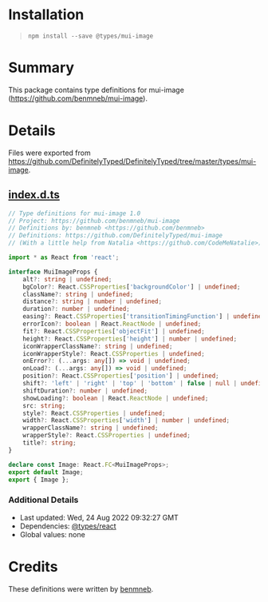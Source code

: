 # Installation
> `npm install --save @types/mui-image`

# Summary
This package contains type definitions for mui-image (https://github.com/benmneb/mui-image).

# Details
Files were exported from https://github.com/DefinitelyTyped/DefinitelyTyped/tree/master/types/mui-image.
## [index.d.ts](https://github.com/DefinitelyTyped/DefinitelyTyped/tree/master/types/mui-image/index.d.ts)
````ts
// Type definitions for mui-image 1.0
// Project: https://github.com/benmneb/mui-image
// Definitions by: benmneb <https://github.com/benmneb>
// Definitions: https://github.com/DefinitelyTyped/mui-image
// (With a little help from Natalia <https://github.com/CodeMeNatalie>)

import * as React from 'react';

interface MuiImageProps {
    alt?: string | undefined;
    bgColor?: React.CSSProperties['backgroundColor'] | undefined;
    className?: string | undefined;
    distance?: string | number | undefined;
    duration?: number | undefined;
    easing?: React.CSSProperties['transitionTimingFunction'] | undefined;
    errorIcon?: boolean | React.ReactNode | undefined;
    fit?: React.CSSProperties['objectFit'] | undefined;
    height?: React.CSSProperties['height'] | number | undefined;
    iconWrapperClassName?: string | undefined;
    iconWrapperStyle?: React.CSSProperties | undefined;
    onError?: (...args: any[]) => void | undefined;
    onLoad?: (...args: any[]) => void | undefined;
    position?: React.CSSProperties['position'] | undefined;
    shift?: 'left' | 'right' | 'top' | 'bottom' | false | null | undefined;
    shiftDuration?: number | undefined;
    showLoading?: boolean | React.ReactNode | undefined;
    src: string;
    style?: React.CSSProperties | undefined;
    width?: React.CSSProperties['width'] | number | undefined;
    wrapperClassName?: string | undefined;
    wrapperStyle?: React.CSSProperties | undefined;
    title?: string;
}

declare const Image: React.FC<MuiImageProps>;
export default Image;
export { Image };

````

### Additional Details
 * Last updated: Wed, 24 Aug 2022 09:32:27 GMT
 * Dependencies: [@types/react](https://npmjs.com/package/@types/react)
 * Global values: none

# Credits
These definitions were written by [benmneb](https://github.com/benmneb).
